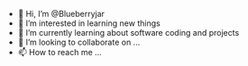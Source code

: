 - 👋 Hi, I’m @Blueberryjar
- 👀 I’m interested in learning new things
- 🌱 I’m currently learning about software coding and projects
- 💞️ I’m looking to collaborate on ...
- 📫 How to reach me ...

<!---
Blueberryjar/Blueberryjar is a ✨ special ✨ repository because its `README.md` (this file) appears on your GitHub profile.
You can click the Preview link to take a look at your changes.
--->
